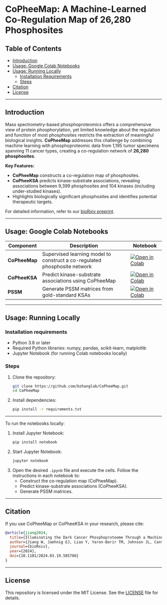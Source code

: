 # CoPheeMap: A Machine-Learned Co-Regulation Map of 26,280 Phosphosites

## Table of Contents

- [Introduction](#introduction)
- [Usage: Google Colab Notebooks](#usage-google-colab-notebooks)
- [Usage: Running Locally](#usage-running-locally)
  - [Installation Requirements](#installation-requirements)
  - [Steps](#steps)
- [Citation](#citation)
- [License](#license)

---

## Introduction

Mass spectrometry-based phosphoproteomics offers a comprehensive view of protein phosphorylation, yet limited knowledge about the regulation and function of most phosphosites restricts the extraction of meaningful biological insights. **CoPheeMap** addresses this challenge by combining machine learning with phosphoproteomic data from 1,195 tumor specimens spanning 11 cancer types, creating a co-regulation network of **26,280 phosphosites**.

**Key Features:**

- **CoPheeMap** constructs a co-regulation map of phosphosites.
- **CoPheeKSA** predicts kinase-substrate associations, revealing associations between 9,399 phosphosites and 104 kinases (including under-studied kinases).
- Highlights biologically significant phosphosites and identifies potential therapeutic targets.

For detailed information, refer to our [bioRxiv preprint](https://doi.org/10.1101/2024.03.19.585786).

---

## Usage: Google Colab Notebooks

| Component | Description | Notebook |
|-----------|-------------|----------|
| **CoPheeMap** | Supervised learning model to construct a co-regulated phosphosite network | [![Open in Colab](https://colab.research.google.com/assets/colab-badge.svg)](https://colab.research.google.com/github/bzhanglab/CoPheeMap/blob/main/CoPheeMap.ipynb) |
| **CoPheeKSA** | Predict kinase-substrate associations using CoPheeMap | [![Open in Colab](https://colab.research.google.com/assets/colab-badge.svg)](https://colab.research.google.com/github/bzhanglab/CoPheeMap/blob/main/CoPheeKSA_XGBoost.ipynb) |
| **PSSM** | Generate PSSM matrices from gold-standard KSAs | [![Open in Colab](https://colab.research.google.com/assets/colab-badge.svg)](https://colab.research.google.com/github/bzhanglab/CoPheeMap/blob/main/PSSM.ipynb) |

---
## Usage: Running Locally

### Installation requirements

- Python 3.8 or later
- Required Python libraries: numpy, pandas, scikit-learn, matplotlib
- Jupyter Notebook (for running Colab notebooks locally)

### Steps

1. Clone the repository:
   ```bash
   git clone https://github.com/bzhanglab/CoPheeMap.git
   cd CoPheeMap
   ```
2. Install dependencies:
   ```bash
   pip install -r requirements.txt
   ```

---


To run the notebooks locally:

1. Install Jupyter Notebook:
   ```bash
   pip install notebook
   ```
2. Start Jupyter Notebook:
   ```bash
   jupyter notebook
   ```
3. Open the desired `.ipynb` file and execute the cells. Follow the instructions in each notebook to:
   - Construct the co-regulation map (CoPheeMap).
   - Predict kinase-substrate associations (CoPheeKSA).
   - Generate PSSM matrices.

---

## Citation

If you use CoPheeMap or CoPheeKSA in your research, please cite:

```bibtex
@article{jiang2024,
  title={Illuminating the Dark Cancer Phosphoproteome Through a Machine-Learned Co-Regulation Map of 26,280 Phosphosites},
  author={Jiang W, Jaehnig EJ, Liao Y, Yaron-Barir TM, Johnson JL, Cantley LC, Zhang B},
  journal={bioRxiv},
  year={2024},
  doi={10.1101/2024.03.19.585786}
}
```

---

## License

This repository is licensed under the MIT License. See the [LICENSE](https://github.com/bzhanglab/CoPheeMap/blob/main/LICENSE) file for details.
